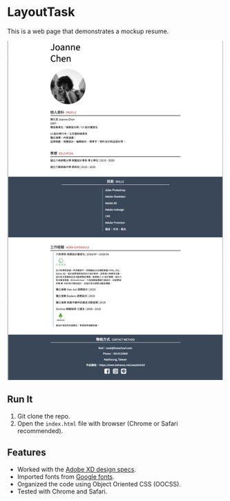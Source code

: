 # LayoutTask

This is a web page that demonstrates a mockup resume.

<img src="https://github.com/qianhuiwei/LayoutTask/blob/4ba7cbfd135571c9f8be6560964662eb03811b58/pageDemo.png" width="500"/>


## Run It
1. Git clone the repo.
2. Open the `index.html` file with browser (Chrome or Safari recommended).


## Features
* Worked with the [Adobe XD design specs](https://xd.adobe.com/view/0f1c0abb-4063-4ed0-96b1-452f520f878b-5a4f/specs/).
* Imported fonts from [Google fonts](https://fonts.google.com/).
* Organized the code using Object Oriented CSS (OOCSS).
* Tested with Chrome and Safari.
